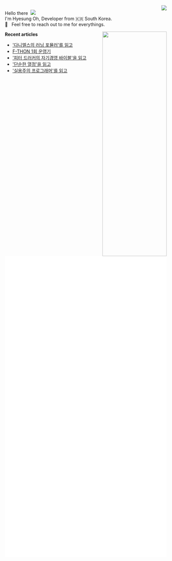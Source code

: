 <img align="right" src="https://hits.seeyoufarm.com/api/count/incr/badge.svg?url=https%3A%2F%2Fgithub.com%2Fhyesungoh%2Fhit-counter&count_bg=%238be9fd&title_bg=%2344475a&icon=riotgames.svg&icon_color=%23E7E7E7&title=hits&edge_flat=false">

<p align="left">

Hello there&nbsp; <img width=40 src="https://cdn.jsdelivr.net/gh/Th3Wall/assets-cdn/PersonalGithubReadme/HandGreet.gif" width="35px" /><br/>
I'm Hyesung Oh, Developer from :kr: South Korea. <br/>
💬 &nbsp; Feel free to reach out to me for everythings.<br/>

</p>

<img align="right" src="https://render.gitanimals.org/lines/hyesungoh?pet-id=589962073398233318" width="200" height="700" />  

<p align="left">

**Recent articles**
<!-- BLOG-POST-LIST:START -->
- [&#39;다니엘스의 러닝 포뮬러&#39;를 읽고](https://www.hyesungoh.xyz/러닝-포뮬러)
- [F-THON 1회 운영기](https://www.hyesungoh.xyz/f-thon-1st)
- [&#39;피터 드러커의 자기경영 바이블&#39;을 읽고](https://www.hyesungoh.xyz/피터-드러커의-자기경영-바이블)
- [&#39;단순한 열정&#39;을 읽고](https://www.hyesungoh.xyz/단순한-열정)
- [&#39;실용주의 프로그래머&#39;를 읽고](https://www.hyesungoh.xyz/실용주의-프로그래머)
<!-- BLOG-POST-LIST:END -->

![Metrics](/github-metrics.svg)

</p>

